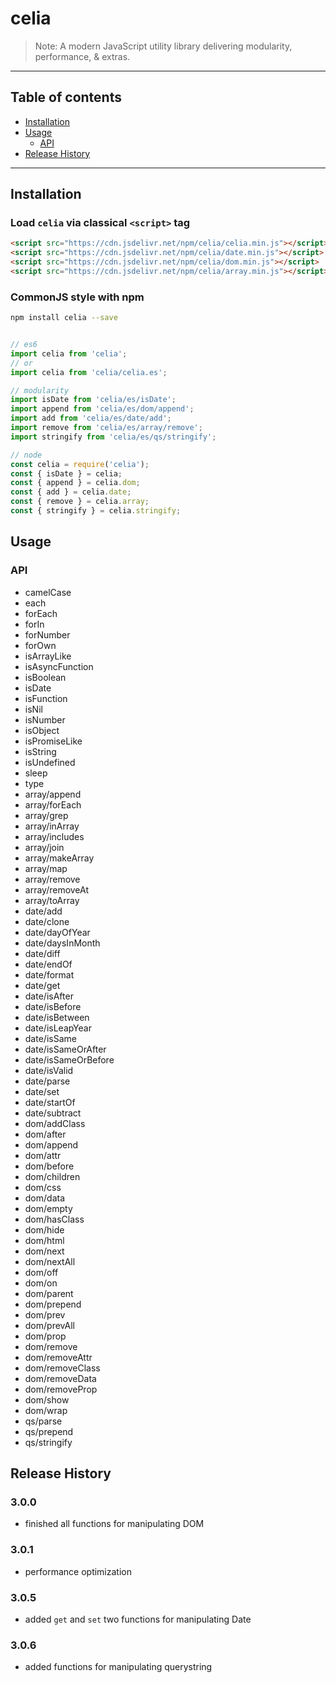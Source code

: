 # celia

> Note:  A modern JavaScript utility library delivering modularity, performance, & extras.

---

## Table of contents

  - [Installation](#Installation)
  - [Usage](#Usage)
    - [API](#API)
  - [Release History](#Release-History)

---

## Installation

### Load `celia` via classical `<script>` tag

```html
<script src="https://cdn.jsdelivr.net/npm/celia/celia.min.js"></script>
<script src="https://cdn.jsdelivr.net/npm/celia/date.min.js"></script>
<script src="https://cdn.jsdelivr.net/npm/celia/dom.min.js"></script>
<script src="https://cdn.jsdelivr.net/npm/celia/array.min.js"></script>
```

### CommonJS style with npm

```bash
npm install celia --save
```

```javascript

// es6
import celia from 'celia';
// or
import celia from 'celia/celia.es';

// modularity
import isDate from 'celia/es/isDate';
import append from 'celia/es/dom/append';
import add from 'celia/es/date/add';
import remove from 'celia/es/array/remove';
import stringify from 'celia/es/qs/stringify';

// node
const celia = require('celia');
const { isDate } = celia;
const { append } = celia.dom;
const { add } = celia.date;
const { remove } = celia.array;
const { stringify } = celia.stringify;

```

## Usage

### API

  - camelCase
  - each
  - forEach
  - forIn
  - forNumber
  - forOwn
  - isArrayLike
  - isAsyncFunction
  - isBoolean
  - isDate
  - isFunction
  - isNil
  - isNumber
  - isObject
  - isPromiseLike
  - isString
  - isUndefined
  - sleep
  - type
  - array/append
  - array/forEach
  - array/grep
  - array/inArray
  - array/includes
  - array/join
  - array/makeArray
  - array/map
  - array/remove
  - array/removeAt
  - array/toArray
  - date/add
  - date/clone
  - date/dayOfYear
  - date/daysInMonth
  - date/diff
  - date/endOf
  - date/format
  - date/get
  - date/isAfter
  - date/isBefore
  - date/isBetween
  - date/isLeapYear
  - date/isSame
  - date/isSameOrAfter
  - date/isSameOrBefore
  - date/isValid
  - date/parse
  - date/set
  - date/startOf
  - date/subtract
  - dom/addClass
  - dom/after
  - dom/append
  - dom/attr
  - dom/before
  - dom/children
  - dom/css
  - dom/data
  - dom/empty
  - dom/hasClass
  - dom/hide
  - dom/html
  - dom/next
  - dom/nextAll
  - dom/off
  - dom/on
  - dom/parent
  - dom/prepend
  - dom/prev
  - dom/prevAll
  - dom/prop
  - dom/remove
  - dom/removeAttr
  - dom/removeClass
  - dom/removeData
  - dom/removeProp
  - dom/show
  - dom/wrap
  - qs/parse
  - qs/prepend
  - qs/stringify

## Release History

### 3.0.0

  - finished all functions for manipulating DOM

### 3.0.1

  - performance optimization

### 3.0.5

  - added `get` and `set` two functions for manipulating Date

### 3.0.6

  - added functions for manipulating querystring
